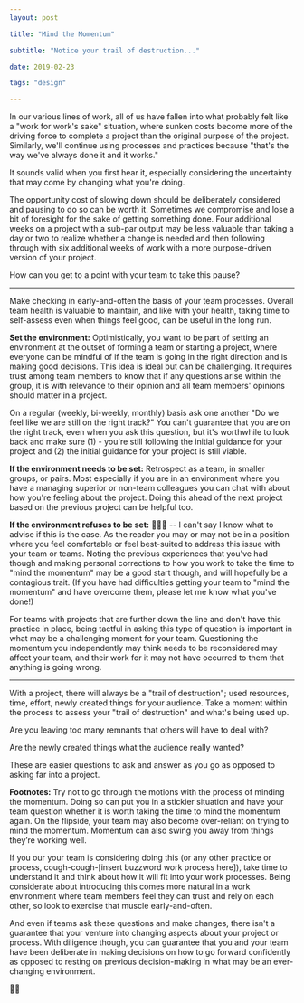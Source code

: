 ```yaml
---
layout: post

title: "Mind the Momentum"

subtitle: "Notice your trail of destruction..."

date: 2019-02-23

tags: "design"

---
```


In our various lines of work, all of us have fallen into what probably felt like a "work for work's sake" situation, where sunken costs become more of the driving force to complete a project than the original purpose of the project. Similarly, we'll continue using processes and practices because "that's the way we've always done it and it works."

It sounds valid when you first hear it, especially considering the uncertainty that may come by changing what you're doing.

The opportunity cost of slowing down should be deliberately considered and pausing to do so can be worth it. Sometimes we compromise and lose a bit of foresight for the sake of getting something done. Four additional weeks on a project with a sub-par output may be less valuable than taking a day or two to realize whether a change is needed and then following through with six additional weeks of work with a more purpose-driven version of your project.

How can you get to a point with your team to take this pause?

---

Make checking in early-and-often the basis of your team processes. Overall team health is valuable to maintain, and like with your health, taking time to self-assess even when things feel good, can be useful in the long run. 

**Set the environment:** Optimistically, you want to be part of setting an environment at the outset of forming a team or starting a project, where everyone can be mindful of if the team is going in the right direction and is making good decisions. This idea is ideal but can be challenging. It requires trust among team members to know that if any questions arise within the group, it is with relevance to their opinion and all team members' opinions should matter in a project.

On a regular (weekly, bi-weekly, monthly) basis ask one another "Do we feel like we are still on the right track?" You can't guarantee that you are on the right track, even when you ask this question, but it's worthwhile to look back and make sure (1) - you're still following the initial guidance for your project and (2) the initial guidance for your project is still viable. 

**If the environment needs to be set:** Retrospect as a team, in smaller groups, or pairs. Most especially if you are in an environment where you have a managing superior or non-team colleagues you can chat with about how you're feeling about the project. Doing this ahead of the next project based on the previous project can be helpful too.

**If the environment refuses to be set:** 🤷🏿‍♂️ -- I can't say I know what to advise if this is the case. As the reader you may or may not be in a position where you feel comfortable or feel best-suited to address this issue with your team or teams. Noting the previous experiences that you've had though and making personal corrections to how you work to take the time to "mind the momentum" may be a good start though, and will hopefully be a contagious trait. (If you have had difficulties getting your team to "mind the momentum" and have overcome them, please let me know what you've done!)

For teams with projects that are further down the line and don't have this practice in place, being tactful in asking this type of question is important in what may be a challenging moment for your team. Questioning the momentum you independently may think needs to be reconsidered may affect your team, and their work for it may not have occurred to them that anything is going wrong. 

---

With a project, there will always be a "trail of destruction"; used resources, time, effort, newly created things for your audience. Take a moment within the process to assess your "trail of destruction" and what's being used up.

Are you leaving too many remnants that others will have to deal with?

Are the newly created things what the audience really wanted?

These are easier questions to ask and answer as you go as opposed to asking far into a project. 

**Footnotes:** Try not to go through the motions with the process of minding the momentum. Doing so can put you in a stickier situation and have your team question whether it is worth taking the time to mind the momentum again. On the flipside, your team may also become over-reliant on trying to mind the momentum. Momentum can also swing you away from things they’re working well.

If you our your team is considering doing this (or any other practice or process, cough-cough-[insert buzzword work process here]), take time to understand it and think about how it will fit into your work processes. Being considerate about introducing this comes more natural in a work environment where team members feel they can trust and rely on each other, so look to exercise that muscle early-and-often.

And even if teams ask these questions and make changes, there isn't a guarantee that your venture into changing aspects about your project or process. With diligence though, you can guarantee that you and your team have been deliberate in making decisions on how to go forward confidently as opposed to resting on previous decision-making in what may be an ever-changing environment.

✌🏿